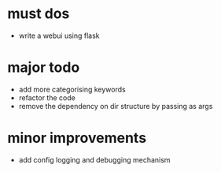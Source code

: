 # must dos

- write a webui using flask

# major todo

- add more categorising keywords
- refactor the code
- remove the dependency on dir structure by passing as args

# minor improvements

- add config logging and debugging mechanism
